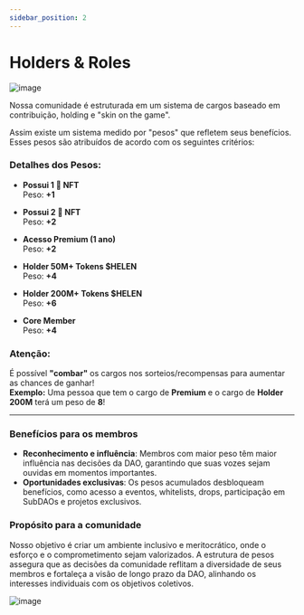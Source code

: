 ```yaml
---
sidebar_position: 2
---
```


# Holders & Roles

![image](https://github.com/user-attachments/assets/049fe753-99bd-4e6b-a9e9-5a74874e29e7)

Nossa comunidade é estruturada em um sistema de cargos baseado em contribuição, holding e "skin on the game".

Assim existe um sistema medido por "pesos" que refletem seus benefícios. Esses pesos são atribuídos de acordo com os seguintes critérios:

### Detalhes dos Pesos:

- **Possui 1 🐥 NFT**  
  Peso: **+1**
  
- **Possui 2 🐥 NFT**  
  Peso: **+2**
  
- **Acesso Premium (1 ano)**  
  Peso: **+2**
  
- **Holder 50M+ Tokens $HELEN**  
  Peso: **+4**
  
- **Holder 200M+ Tokens $HELEN**  
  Peso: **+6**
  
- **Core Member**  
  Peso: **+4**

### Atenção:
É possível **"combar"** os cargos nos sorteios/recompensas para aumentar as chances de ganhar!  
**Exemplo:** Uma pessoa que tem o cargo de **Premium** e o cargo de **Holder 200M** terá um peso de **8**!

---

### Benefícios para os membros  
- **Reconhecimento e influência**: Membros com maior peso têm maior influência nas decisões da DAO, garantindo que suas vozes sejam ouvidas em momentos importantes.  
- **Oportunidades exclusivas**: Os pesos acumulados desbloqueam benefícios, como acesso a eventos, whitelists, drops, participação em SubDAOs e projetos exclusivos.  

### Propósito para a comunidade  
Nosso objetivo é criar um ambiente inclusivo e meritocrático, onde o esforço e o comprometimento sejam valorizados. A estrutura de pesos assegura que as decisões da comunidade reflitam a diversidade de seus membros e fortaleça a visão de longo prazo da DAO, alinhando os interesses individuais com os objetivos coletivos.


![image](https://github.com/user-attachments/assets/5f53942c-3ed0-495f-8d8d-8f0dc45c5ad6)

